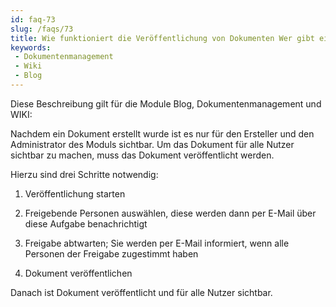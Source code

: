 ```yaml
---
id: faq-73
slug: /faqs/73
title: Wie funktioniert die Veröffentlichung von Dokumenten Wer gibt ein Dokument frei Was bedeutet Freigabe
keywords:
 - Dokumentenmanagement
 - Wiki
 - Blog
---
```

Diese Beschreibung gilt für die Module Blog, Dokumentenmanagement und WIKI:

Nachdem ein Dokument erstellt wurde ist es nur für den Ersteller und den Administrator des Moduls sichtbar. Um das Dokument für alle Nutzer sichtbar zu machen, muss das Dokument veröffentlicht werden.

Hierzu sind drei Schritte notwendig:

1.  Veröffentlichung starten

2.  Freigebende Personen auswählen, diese werden dann per E-Mail über diese Aufgabe benachrichtigt

3.  Freigabe abtwarten; Sie werden per E-Mail informiert, wenn alle Personen der Freigabe zugestimmt haben

4.  Dokument veröffentlichen

Danach ist Dokument veröffentlicht und für alle Nutzer sichtbar.